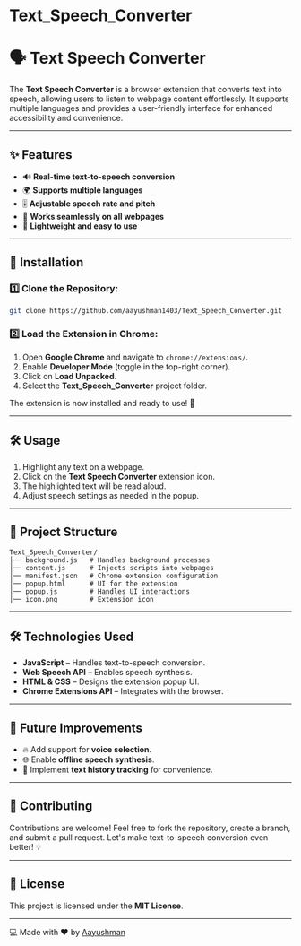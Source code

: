﻿# Text_Speech_Converter
# 🗣️ Text Speech Converter

The **Text Speech Converter** is a browser extension that converts text into speech, allowing users to listen to webpage content effortlessly. It supports multiple languages and provides a user-friendly interface for enhanced accessibility and convenience.

---

## ✨ Features
- 🔊 **Real-time text-to-speech conversion**
- 🌍 **Supports multiple languages**
- 🎚️ **Adjustable speech rate and pitch**
- 🔄 **Works seamlessly on all webpages**
- 📌 **Lightweight and easy to use**

---

## 🚀 Installation

### 1️⃣ Clone the Repository:
```bash
git clone https://github.com/aayushman1403/Text_Speech_Converter.git
```

### 2️⃣ Load the Extension in Chrome:
1. Open **Google Chrome** and navigate to `chrome://extensions/`.
2. Enable **Developer Mode** (toggle in the top-right corner).
3. Click on **Load Unpacked**.
4. Select the **Text_Speech_Converter** project folder.

The extension is now installed and ready to use! 🎉

---

## 🛠 Usage
1. Highlight any text on a webpage.
2. Click on the **Text Speech Converter** extension icon.
3. The highlighted text will be read aloud.
4. Adjust speech settings as needed in the popup.

---

## 📂 Project Structure
```
Text_Speech_Converter/
│── background.js   # Handles background processes
│── content.js      # Injects scripts into webpages
│── manifest.json   # Chrome extension configuration
│── popup.html      # UI for the extension
│── popup.js        # Handles UI interactions
│── icon.png        # Extension icon
```

---

## 🛠 Technologies Used
- **JavaScript** – Handles text-to-speech conversion.
- **Web Speech API** – Enables speech synthesis.
- **HTML & CSS** – Designs the extension popup UI.
- **Chrome Extensions API** – Integrates with the browser.

---

## 🎯 Future Improvements
- 🔥 Add support for **voice selection**.
- 🌐 Enable **offline speech synthesis**.
- 📜 Implement **text history tracking** for convenience.

---

## 🤝 Contributing
Contributions are welcome! Feel free to fork the repository, create a branch, and submit a pull request. Let's make text-to-speech conversion even better! 💡

---

## 📜 License
This project is licensed under the **MIT License**.

---

💻 Made with ❤️ by [Aayushman](https://github.com/aayushman1403)
